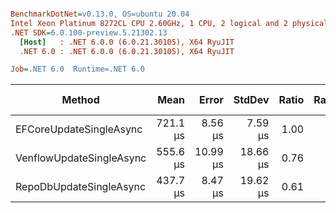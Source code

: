 ``` ini

BenchmarkDotNet=v0.13.0, OS=ubuntu 20.04
Intel Xeon Platinum 8272CL CPU 2.60GHz, 1 CPU, 2 logical and 2 physical cores
.NET SDK=6.0.100-preview.5.21302.13
  [Host]   : .NET 6.0.0 (6.0.21.30105), X64 RyuJIT
  .NET 6.0 : .NET 6.0.0 (6.0.21.30105), X64 RyuJIT

Job=.NET 6.0  Runtime=.NET 6.0  

```
|                   Method |     Mean |    Error |   StdDev | Ratio | RatioSD | Gen 0 | Gen 1 | Gen 2 | Allocated |
|------------------------- |---------:|---------:|---------:|------:|--------:|------:|------:|------:|----------:|
|  EFCoreUpdateSingleAsync | 721.1 μs |  8.56 μs |  7.59 μs |  1.00 |    0.00 |     - |     - |     - |     13 KB |
| VenflowUpdateSingleAsync | 555.6 μs | 10.99 μs | 18.66 μs |  0.76 |    0.04 |     - |     - |     - |      4 KB |
|  RepoDbUpdateSingleAsync | 437.7 μs |  8.47 μs | 19.62 μs |  0.61 |    0.02 |     - |     - |     - |      7 KB |
